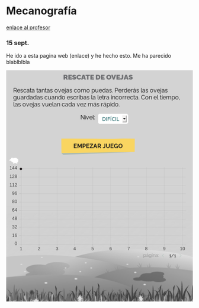 # Mecanografía

[enlace al profesor](https://github.com/d-prieto/Inkscape-fresado-y-soldadura/blob/main/Mecanograf%C3%ADa.md#informaci%C3%B3n-sobre-mecanograf%C3%ADa)

### 15 sept.

He ido a esta pagina web (enlace) y he hecho esto. Me ha parecido blablblbla


![](https://raw.githubusercontent.com/Samael696/1er-trimestre/main/Captura%20de%20pantalla%20de%202021-09-15%2012-09-59.png)
